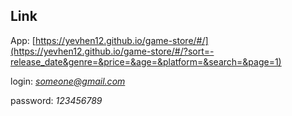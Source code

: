 ## Link

App: [https://yevhen12.github.io/game-store/#/](https://yevhen12.github.io/game-store/#/?sort=-release_date&genre=&price=&age=&platform=&search=&page=1)

login: *someone@gmail.com*

password: *123456789*
